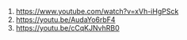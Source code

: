 1. https://www.youtube.com/watch?v=xVh-iHgPSck
2. https://youtu.be/AudaYo6rbF4
3. https://youtu.be/cCqKJNvhRB0